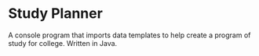 # Study Planner
A console program that imports data templates to help create a program of study for college.
Written in Java.
